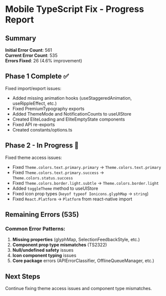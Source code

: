 # Mobile TypeScript Fix - Progress Report

## Summary

**Initial Error Count**: 561  
**Current Error Count**: 535  
**Errors Fixed**: 26 (4.6% improvement)

## Phase 1 Complete ✅
Fixed import/export issues:
- Added missing animation hooks (useStaggeredAnimation, useRippleEffect, etc.)
- Fixed PremiumTypography exports
- Added ThemeMode and NotificationCounts to useUIStore
- Created EliteLoading and EliteEmptyState components
- Fixed API re-exports
- Created constants/options.ts

## Phase 2 - In Progress 🔄
Fixed theme access issues:
- Fixed `Theme.colors.text.primary.primary` → `Theme.colors.text.primary`
- Fixed `Theme.colors.text.primary.success` → `Theme.colors.status.success`
- Fixed `Theme.colors.border.light.subtle` → `Theme.colors.border.light`
- Added `toggleTheme` method to useUIStore
- Fixed icon prop types (`keyof typeof Ionicons.glyphMap` → `string`)
- Fixed `React.Platform` → `Platform` from react-native import

## Remaining Errors (535)

### Common Error Patterns:
1. **Missing properties** (glyphMap, SelectionFeedbackStyle, etc.)
2. **Component prop type mismatches** (TS2322)
3. **Null/undefined safety** issues
4. **Icon component typing** issues
5. **Core package** errors (APIErrorClassifier, OfflineQueueManager, etc.)

## Next Steps
Continue fixing theme access issues and component type mismatches.

